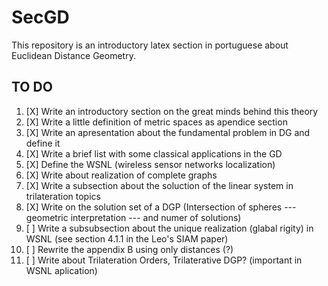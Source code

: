 # SecGD
This repository is an introductory latex section in portuguese about Euclidean Distance Geometry.


## TO DO

1. [X] Write an introductory section on the great minds behind this theory
2. [X] Write a little definition of metric spaces as apendice section
3. [X] Write an apresentation about the fundamental problem in DG and define it
4. [X] Write a brief list with some classical applications in the GD
5. [X] Define the WSNL (wireless sensor networks localization)
6. [X] Write about realization of complete graphs 
7. [X] Write a subsection about the soluction of the linear system in trilateration topics
8. [X] Write on the solution set of a DGP (Intersection of spheres --- geometric interpretation --- and numer of solutions)
9. [ ] Write a subsubsection about the unique realization (glabal rigity) in WSNL (see section 4.1.1 in the Leo's SIAM paper)
10. [ ] Rewrite the appendix B using only distances (?)
11. [ ] Write about Trilateration Orders, Trilaterative DGP? (important in WSNL aplication) 